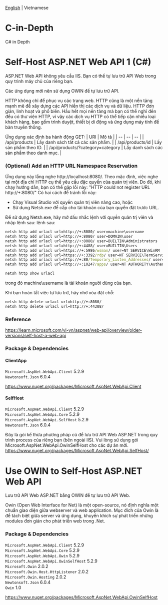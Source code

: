 [English](./README.md) | Vietnamese

# C-in-Depth
C# in Depth

# Self-Host ASP.NET Web API 1 (C#)

ASP.NET Web API không yêu cầu IIS. Bạn có thể tự lưu trữ API Web trong quy trình máy chủ của riêng bạn.

Các ứng dụng mới nên sử dụng OWIN để tự lưu trữ API.

HTTP không chỉ để phục vụ các trang web. HTTP cũng là một nền tảng mạnh mẽ để xây dựng các API hiển thị các dịch vụ và dữ liệu. HTTP đơn giản, linh hoạt và phổ biến. Hầu hết mọi nền tảng mà bạn có thể nghĩ đến đều có thư viện HTTP, vì vậy các dịch vụ HTTP có thể tiếp cận nhiều loại khách hàng, bao gồm trình duyệt, thiết bị di động và ứng dụng máy tính để bàn truyền thống.

Ứng dụng xác định ba hành động GET:
| URI | Mô tả |
| -- | -- | -- |
| /api/products | Lấy danh sách tất cả các sản phẩm. |
| /api/products/id | Lấy sản phẩm theo ID. |
| /api/products/?category=category | Lấy danh sách các sản phẩm theo danh mục. |

### (Optional) Add an HTTP URL Namespace Reservation

Ứng dụng này lắng nghe http://localhost:8080/. Theo mặc định, việc nghe tại một địa chỉ HTTP cụ thể yêu cầu đặc quyền của quản trị viên. Do đó, khi chạy hướng dẫn, bạn có thể gặp lỗi này: "HTTP could not register URL http://+:8080/" Có hai cách để tránh lỗi này:

- Chạy Visual Studio với quyền quản trị viên nâng cao, hoặc
- Sử dụng Netsh.exe để cấp cho tài khoản của bạn quyền đặt trước URL.

Để sử dụng Netsh.exe, hãy mở dấu nhắc lệnh với quyền quản trị viên và nhập lệnh sau: lệnh sau:

```bat
netsh http add urlacl url=http://+:8080/ user=machine\username
netsh http add urlacl url=http://+:8080/ user=DOMAIN\user
netsh http add urlacl url=http://+:8080/ user=BUILTIN\Administrators
netsh http add urlacl url=http://+:4488/ user=BUILTIN\Users
netsh http add urlacl url=https://+:5986/wsman/ user=NT SERVICE\WinRM
netsh http add urlacl url=https://+:3392/rdp/ user=NT SERVICE\TermService
netsh http add urlacl url=http://+:80/Temporary_Listen_Addresses/ user=\Everyone
netsh http add urlacl url=http://+:10247/apps/ user=NT AUTHORITY\Authenticated Users

netsh http show urlacl
```

trong đó machine\username là tài khoản người dùng của bạn.

Khi bạn hoàn tất việc tự lưu trữ, hãy nhớ xóa đặt chỗ:

```bat
netsh http delete urlacl url=http://+:8080/
netsh http delete urlacl url=http://+:44308/
```

### Reference
https://learn.microsoft.com/vi-vn/aspnet/web-api/overview/older-versions/self-host-a-web-api

### Package & Dependencies

#### ClientApp
`Microsoft.AspNet.WebApi.Client` 5.2.9  
`Newtonsoft.Json` 6.0.4

https://www.nuget.org/packages/Microsoft.AspNet.WebApi.Client

#### SelfHost
`Microsoft.AspNet.WebApi.Client` 5.2.9  
`Microsoft.AspNet.WebApi.Core` 5.2.9  
`Microsoft.AspNet.WebApi.SelfHost` 5.2.9  
`Newtonsoft.Json` 6.0.4

Đây là gói kế thừa phương pháp cũ để lưu trữ API Web ASP.NET trong quy trình process của riêng bạn (bên ngoài IIS). Vui lòng sử dụng gói Microsoft.AspNet.WebApi.OwinSelfHost cho các dự án mới.
https://www.nuget.org/packages/Microsoft.AspNet.WebApi.SelfHost/


# Use OWIN to Self-Host ASP.NET Web API

Lưu trữ API Web ASP.NET bằng OWIN để tự lưu trữ API Web.

Owin (Open Web Interface for Net) là một open-source, nó định nghĩa một chuẩn giao diện giữa webserver và web application. Mục đích của Owin là để tách biệt giữa server và ứng dụng, khuyến khích sự phát triển những modules đơn giản cho phát triển web trong .Net.

### Package & Dependencies
`Microsoft.AspNet.WebApi.Client` 5.2.9  
`Microsoft.AspNet.WebApi.Core` 5.2.9  
`Microsoft.AspNet.WebApi.Owin` 5.2.9  
`Microsoft.AspNet.WebApi.OwinSelfHost` 5.2.9  
`Microsoft.Owin` 2.0.2  
`Microsoft.Owin.Host.HttpListener` 2.0.2  
`Microsoft.Owin.Hosting` 2.0.2  
`Newtonsoft.Json` 6.0.4  
`Owin` 1.0

https://www.nuget.org/packages/Microsoft.AspNet.WebApi.OwinSelfHost